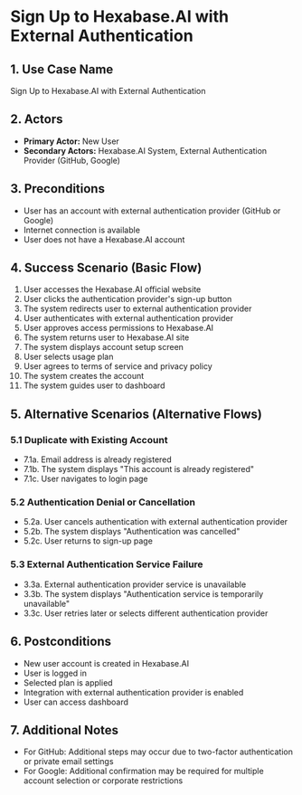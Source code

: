 # Sign Up to Hexabase.AI with External Authentication

## 1. Use Case Name
Sign Up to Hexabase.AI with External Authentication

## 2. Actors
- **Primary Actor:** New User
- **Secondary Actors:** Hexabase.AI System, External Authentication Provider (GitHub, Google)

## 3. Preconditions
- User has an account with external authentication provider (GitHub or Google)
- Internet connection is available
- User does not have a Hexabase.AI account

## 4. Success Scenario (Basic Flow)
1. User accesses the Hexabase.AI official website
2. User clicks the authentication provider's sign-up button
3. The system redirects user to external authentication provider
4. User authenticates with external authentication provider
5. User approves access permissions to Hexabase.AI
6. The system returns user to Hexabase.AI site
7. The system displays account setup screen
8. User selects usage plan
9. User agrees to terms of service and privacy policy
10. The system creates the account
11. The system guides user to dashboard

## 5. Alternative Scenarios (Alternative Flows)

### 5.1 Duplicate with Existing Account
- 7.1a. Email address is already registered
- 7.1b. The system displays "This account is already registered"
- 7.1c. User navigates to login page

### 5.2 Authentication Denial or Cancellation
- 5.2a. User cancels authentication with external authentication provider
- 5.2b. The system displays "Authentication was cancelled"
- 5.2c. User returns to sign-up page

### 5.3 External Authentication Service Failure
- 3.3a. External authentication provider service is unavailable
- 3.3b. The system displays "Authentication service is temporarily unavailable"
- 3.3c. User retries later or selects different authentication provider

## 6. Postconditions
- New user account is created in Hexabase.AI
- User is logged in
- Selected plan is applied
- Integration with external authentication provider is enabled
- User can access dashboard

## 7. Additional Notes
- For GitHub: Additional steps may occur due to two-factor authentication or private email settings
- For Google: Additional confirmation may be required for multiple account selection or corporate restrictions 